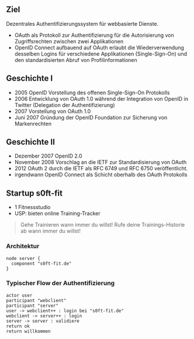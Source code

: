 <!--s-->
## Ziel

Dezentrales Authentifizierungssystem für webbasierte Dienste.

* OAuth als Protokoll zur Authentifizierung für die Autorisierung von Zugriffsrechten zwischen zwei Applikationen
* OpenID Connect aufbauend auf OAuth erlaubt die Wiederverwendung desselben Logins für verschiedene Applikationen (Single-Sign-On) und den standardisierten Abruf von Profilinformationen

<!--v-->
## Geschichte I

* 2005 OpenID Vorstellung des offenen Single-Sign-On Protokolls
* 2006 Entwicklung von OAuth 1.0 während der Integration von OpenID in Twitter (Delegation der Authentifizierung)
* 2007 Vorstellung von OAuth 1.0
* Juni 2007 Gründung der OpenID Foundation zur Sicherung von Markenrechten

<!--v-->
## Geschichte II

* Dezember 2007 OpenID 2.0
* November 2008 Vorschlag an die IETF zur Standardisierung von OAuth
* 2012 OAuth 2 durch die IETF als RFC 6749 und RFC 6750 veröffentlicht.
* irgendwann OpenID Connect als Schicht oberhalb des OAuth Protokolls


<!--v-->
## Startup s0ft-fit

* 1 Fitnessstudio
* USP: bieten online Training-Tracker

> Gehe Trainieren wann immer du willst!
> Rufe deine Trainings-Historie ab wann immer du willst!

<!--v-->
### Architektur

```puml
node server {
  component "s0ft-fit.de"
}
```

<!--v-->
### Typischer Flow der Authentifizierung
```puml
actor user
participant "webclient"
participant "server"
user -> webclient++ : login bei "s0ft-fit.de"
webclient -> server++ : login
server -> server : validiere
return ok
return willkommen
```
